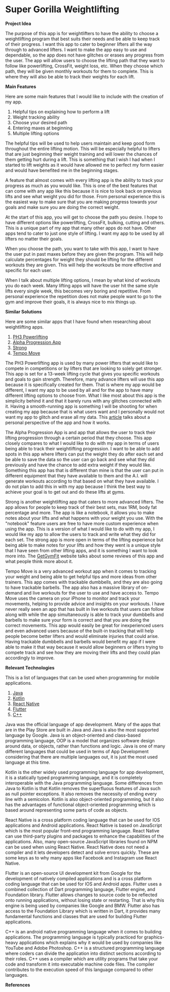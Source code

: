 # Super Gorilla Weightlifting

**Project Idea**

The purpose of this app is for weightlifters to have the ability to choose a weightlifting program 
that best suits their needs and be able to keep track of their progress. I want this app to cater 
to beginner lifters all the way through to advanced lifters. I want to make the app easy to use 
and dependable, so the app does not have glitches or erases any progress from the user. The app will 
allow users to choose the lifting path that they want to follow like powerlifting, CrossFit, 
weight loss, etc. When they choose which path, they will be given monthly workouts for them to 
complete. This is where they will also be able to track their weights for each lift.

**Main Features**

Here are some main features that I would like to include with the creation of my app.

1. Helpful tips on explaining how to perform a lift
2. Weight tracking ability
3. Choose your desired path
4. Entering maxes at beginning
5. Multiple lifting options

The helpful tips will be used to help users maintain and keep good form throughout the entire 
lifting motion. This will be especially helpful to lifters that are just beginning their weight 
training and will lower the chances of them getting hurt during a lift. This is something that I 
wish I had when I started to lift weights as it would have allowed me to perfect my form easier and 
would have benefited me in the beginning stages.

A feature that almost comes with every lifting app is the ability to track your progress as much 
as you would like. This is one of the best features that can come with any app like this because 
it is nice to look back on previous lifts and see what weight you did for those. From personal 
experience this is the easiest way to make sure that you are making progress towards your goals and
make sure you are doing the correct weight.

At the start of this app, you will get to choose the path you desire. I hope to have different 
options like powerlifting, CrossFit, bulking, cutting and others. This is a unique part of my app 
that many other apps do not have. Other apps tend to cater to just one style of lifting. I want my
app to be used by all lifters no matter their goals.

When you choose the path, you want to take with this app, I want to have the user put in past 
maxes before they are given the program. This will help calculate percentages for weight they 
should be lifting for the different workouts they are given. This will help the workouts be more 
effective and specific for each user.

When I talk about multiple lifting options, I mean by what kind of workouts you do each week. Many 
lifting apps will have the user hit the same style lifts every single week, this becomes very 
boring and repetitive. From personal experience the repetition does not make people want to go to 
the gym and improve their goals, it is always nice to mix things up.


**Similar Solutions**

Here are some similar apps that I have found when researching about weightlifting apps.

1. [PH3 Powerlifting][1]
2. [Alpha Progression App][2]
3. [Strong][3]
4. [Tempo Move][4]

The PH3 Powerlifting app is used by many power lifters that would like to compete in competitions 
or by lifters that are looking to solely get stronger. This app is set for a 13-week lifting cycle 
that gives you specific workouts and goals to gain strength. Therefore, many advance lifters will 
use this app because it is specifically created for them. That is where my app would be different, 
I want my app to be used by all and for the app to have many different lifting options to choose 
from. What I like most about this app is the simplicity behind it and that it barely runs with any 
glitches connected with it. Having a smooth-running app is something I will be shooting for when 
creating my app because that is what users want and I personally would not want my app to glitch 
and erase all my data. This [article][5] talks about a personal perspective of the app and how it 
works.

The Alpha Progression App is and app that allows the user to track their lifting progression 
through a certain period that they choose. This app closely compares to what I would like to do 
with my app in terms of users being able to track their weightlifting progression. I want to be 
able to add spots in this app where lifters can put the weight they do after each set and be able 
to save the data so the user can go back and see what they did previously and have the chance to 
add extra weight if they would like. Something this app has that is different than mine is that the
user can put in different equipment that they have available to them and the A.I. will generate 
workouts according to that based on what they have available. I do not plan to add this in with my 
app because I think the best way to achieve your goal is to get out and do these lifts at gyms.

Strong is another weightlifting app that caters to more advanced lifters. The app allows for people
to keep track of their best sets, max 1RM, body fat percentage and more. The app is like a notebook,
it allows you to make notes about your lifts and what happens with your weight you use. With the 
"notebook" feature users are free to have more custom experience when using the app. This is a 
version of what I would like to do with my app, I would like my app to allow the users to track and
write what they did for each set. The strong app is more open in terms of the lifting experience but
being able to make notes for your lifts and how they went is a unique style that I have seen from 
other lifting apps, and it is something I want to look more into. The [GetGymFit][6] website talks 
about some reviews of this app and what people think more about it.

Tempo Move is a very advanced workout app when it comes to tracking your weight and being able to 
get helpful tips and more ideas from other trainers. This app comes with trackable dumbbells, and 
they are also going to have trackable barbells. The app also has a massive library of on-demand 
and live workouts for the user to use and have access to. Tempo Move uses the camera on your iPhone 
to monitor and track your movements, helping to provide advice and insights on your workouts. I 
have never really seen an app that has built in live workouts that users can follow along with while
the app simultaneously is able to track your dumbbells and barbells to make sure your form is 
correct and that you are doing the correct movements. This app would easily be great for 
inexperienced users and even advanced users because of the built-in tracking that will help people 
become better lifters and would eliminate injuries that could arise. Having trackable dumbbells and 
barbells would benefit my app if I were able to make it that way because it would allow beginners 
or lifters trying to compete track and see how they are moving their lifts and they could plan 
accordingly to improve.

**Relevant Technologies**

This is a list of languages that can be used when programming for mobile applications.

1. [Java][7]
2. [Kotlin][8]
3. [React Native][9]
4. [Flutter][10]
5. [C++][11]

Java was the official language of app development. Many of the apps that are in the Play Store are
built in Java and Java is also the most supported language by Google. Java is an object-oriented and
class-based programming language, OOP is a model that organizes software design around data, or 
objects, rather than functions and logic. Java is one of many different languages that could be used
in terms of App Development considering that there are multiple languages out, it is just the most 
used language at this time.

Kotlin is the other widely used programming language for app development, it is a statically typed 
programming language, and it is completely interoperable with the Java programming language. Some 
differences from Java to Kotlin is that Kotlin removes the superfluous features of Java such as null
pointer exceptions. It also removes the necessity of ending every line with a semicolon. Kotlin is 
also object-oriented programming, but it also has the advantages of functional object-oriented 
programming which is based around representing some parts of code as objects.

React Native is a cross platform coding language that can be used for IOS applications and Android 
applications. React Native is based on JavaScript which is the most popular front-end programming 
language. React Native can use third-party plugins and packages to enhance the capabilities of the 
applications. Also, many open-source JavaScript libraries found on NPM can be used when using React 
Native. React Native does not need a compiler and it lets developers detect and solve errors quickly. 
These are some keys as to why many apps like Facebook and Instagram use React Native.

Flutter is an open-source UI development kit from Google for the development of natively compiled 
applications and is a cross platform coding language that can be used for IOS and Android apps. 
Flutter uses a combined collection of Dart programming language, Flutter engine, and Foundation
library. Flutter allows changes to source code to be reflected onto running applications, without 
losing state or restarting. That is why this engine is being used by companies like Google and BMW. 
Flutter also has access to the Foundation Library which is written in Dart, it provides many 
fundamental functions and classes that are used for building Flutter applications.

C++ is an android native programming language when it comes to building applications. 
The programming language is typically practiced for graphics-heavy applications which explains why 
it would be used by companies like YouTube and Adobe Photoshop. C++ is a structured programming 
language where coders can divide the application into distinct sections according to their roles. 
C++ uses a compiler which are utility programs that take your code and transform it into executable 
machine code files. The compiler contributes to the execution speed of this language compared to 
other languages.

**References**


[1]: https://powerliftingtechnique.com/ph3-powerlifting-program-review/
[2]: https://fitnessdrum.com/alpha-progression-app-review/
[3]: https://www.strong.app/#features
[4]: https://fitnessdrum.com/best-weightlifting-apps/#Stronglifts_55_-_Best_for_Compound_Lifts
[5]: https://www.reddit.com/r/powerlifting/comments/vp5uqg/ph3_program_review_2022/
[6]: https://getgymfit.com.au/strong-app-review/
[7]: https://www.javatpoint.com/java-apps
[8]: https://kotlinlang.org/
[9]: https://code.tutsplus.com/tutorials/what-is-react-native--cms-38028
[10]: https://flutter.dev/
[11]: https://www.geeksforgeeks.org/introduction-to-c-programming-language/